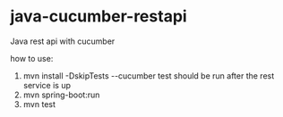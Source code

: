 # java-cucumber-restapi
Java rest api with cucumber

how to use:
1. mvn install -DskipTests --cucumber test should be run after the rest service is up
2. mvn spring-boot:run
3. mvn test
